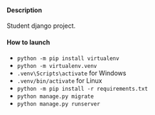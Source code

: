 #### Description

Student django project.

#### How to launch

- `python -m pip install virtualenv`
- `python -m virtualenv.venv`
- `.venv\Scripts\activate` for Windows
- `.venv/bin/activate` for Linux
- `python -m pip install -r requirements.txt`
- `python manage.py migrate`
- `python manage.py runserver`
